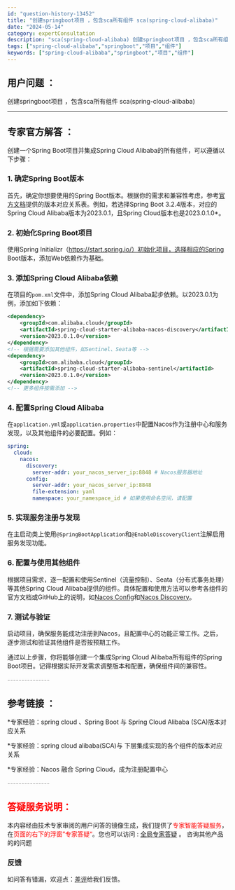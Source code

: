 ```yaml
---
id: "question-history-13452"
title: "创建springboot项目 ，包含sca所有组件 sca(spring-cloud-alibaba)"
date: "2024-05-14"
category: expertConsultation
description: "sca(spring-cloud-alibaba) 创建springboot项目 ，包含sca所有组件"
tags: ["spring-cloud-alibaba","springboot","项目","组件"]
keywords: ["spring-cloud-alibaba","springboot","项目","组件"]
---
```


## 用户问题 ： 
 创建springboot项目 ，包含sca所有组件 sca(spring-cloud-alibaba) 

---------------
## 专家官方解答 ：

创建一个Spring Boot项目并集成Spring Cloud Alibaba的所有组件，可以遵循以下步骤：

### 1. 确定Spring Boot版本
首先，确定你想要使用的Spring Boot版本。根据你的需求和兼容性考虑，参考[官方文档](https://sca.aliyun.com/docs/2023/overview/version-explain/)提供的版本对应关系表。例如，若选择Spring Boot 3.2.4版本，对应的Spring Cloud Alibaba版本为2023.0.1，且Spring Cloud版本也是2023.0.1.0*。

### 2. 初始化Spring Boot项目
使用Spring Initializr（https://start.spring.io/）初始化项目，选择相应的Spring Boot版本，添加Web依赖作为基础。

### 3. 添加Spring Cloud Alibaba依赖
在项目的`pom.xml`文件中，添加Spring Cloud Alibaba起步依赖。以2023.0.1为例，添加如下依赖：
```xml
<dependency>
    <groupId>com.alibaba.cloud</groupId>
    <artifactId>spring-cloud-starter-alibaba-nacos-discovery</artifactId>
    <version>2023.0.1.0</version>
</dependency>
<!-- 根据需要添加其他组件，如Sentinel、Seata等 -->
<dependency>
    <groupId>com.alibaba.cloud</groupId>
    <artifactId>spring-cloud-starter-alibaba-sentinel</artifactId>
    <version>2023.0.1.0</version>
</dependency>
<!-- 更多组件按需添加 -->
```

### 4. 配置Spring Cloud Alibaba
在`application.yml`或`application.properties`中配置Nacos作为注册中心和服务发现，以及其他组件的必要配置。例如：
```yaml
spring:
  cloud:
    nacos:
      discovery:
        server-addr: your_nacos_server_ip:8848 # Nacos服务器地址
      config:
        server-addr: your_nacos_server_ip:8848
        file-extension: yaml
        namespace: your_namespace_id # 如果使用命名空间，请配置
```

### 5. 实现服务注册与发现
在主启动类上使用`@SpringBootApplication`和`@EnableDiscoveryClient`注解启用服务发现功能。

### 6. 配置与使用其他组件
根据项目需求，逐一配置和使用Sentinel（流量控制）、Seata（分布式事务处理）等其他Spring Cloud Alibaba提供的组件。具体配置和使用方法可以参考各组件的官方文档或GitHub上的说明，如[Nacos Config](https://github.com/spring-cloud-incubator/spring-cloud-alibaba/wiki/Nacos-config)和[Nacos Discovery](https://github.com/spring-cloud-incubator/spring-cloud-alibaba/wiki/Nacos-discovery)。

### 7. 测试与验证
启动项目，确保服务能成功注册到Nacos，且配置中心的功能正常工作。之后，逐步测试和验证其他组件是否按预期工作。

通过以上步骤，你将能够创建一个集成Spring Cloud Alibaba所有组件的Spring Boot项目。记得根据实际开发需求调整版本和配置，确保组件间的兼容性。


<font color="#949494">---------------</font> 


## 参考链接 ：

*专家经验：spring cloud 、Spring Boot 与 Spring Cloud Alibaba (SCA)版本对应关系 
 
 *专家经验：spring cloud alibaba(SCA)与 下层集成实现的各个组件的版本对应关系 
 
 *专家经验：Nacos 融合 Spring Cloud，成为注册配置中心 


 <font color="#949494">---------------</font> 
 


## <font color="#FF0000">答疑服务说明：</font> 

本内容经由技术专家审阅的用户问答的镜像生成，我们提供了<font color="#FF0000">专家智能答疑服务</font>，在<font color="#FF0000">页面的右下的浮窗”专家答疑“</font>。您也可以访问 : [全局专家答疑](https://opensource.alibaba.com/chatBot) 。 咨询其他产品的的问题

### 反馈
如问答有错漏，欢迎点：[差评](https://ai.nacos.io/user/feedbackByEnhancerGradePOJOID?enhancerGradePOJOId=13453)给我们反馈。
